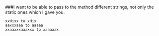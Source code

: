###I want to be able to pass to the method different strings, not only the static ones which I gave you.

    xxHixx to xHix
    aaxxxaaa to aaaaa
    xxaaxxxaaaxxx to xaaaaax
